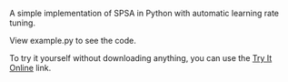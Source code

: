 A simple implementation of SPSA in Python with automatic learning rate tuning.

View example.py to see the code.

To try it yourself without downloading anything, you can use the [Try It Online](https://tio.run/##vVlrb9s4Fv2eX0F0sIDcOIrtxHWcnRRwii5SpBsUaQb7IZNNGIm2iZFEQZQSeQbz27vnktTLcqaZwe4aaCXxcXnf91wm3eRrlRx9W2YqZjHP10zGqcpyFig9ZKncc59JEacbxjVL0j2zNt@kMllVqz/wKOKPkRiymyKlx0@JVMne3g8sUlp7PMv4ZsAO3rNlpHju733G6D@KJMixip3V229vk9RPQrP8bmgX330LxZLpVHNvj@G3PGXt3UMzWJ6yZqcdirJTSwD0r1QiqtH7UAR808yNxcFRPZeqZ9HaN/Kn9VQsk86m8aiZ4mV3ys6k3dFpNbqDg0k91@Ng/M6Ri1UskryI25NzOyVzkXHShj5lMqGpyQg/Oxlsgkg0E2CjscSpWfHmzRvz/BTDdnSIocXUkn398nXBniXcojqd8SRkkeBZQubHqYJlQotc@4bEF57xWIAdbT4Pmp/5tgasX@l3sxZsWbnCoyCqKs1lLH8VoW88Q4TkeA/LbTd68GtCZZ@mTGQuecRSRYIXmqjdrKVmTzwqMK2ZCKG30AiUibzIEiypycB9OiQ/LVmitgQHjZV8EsmQ5WuRMM6CrAgFExrsu/mlKkC@0LQnkolgGhSCtd9jt0s5UEmeqUgTYfi@AJuwBkafRLYSSSAYDwKVhbQhV2bVUkWReqaBpcriIuJd/o2W2MEZBGNv2SrjoYQ97ytev8MPJAl5nIqEGAEPDLsEe5KcGV82OjSe@5f4AkuHzBuz/To8wWJQZBlxWPv2gL19W8doh8a/nPbJ0ZlIQm0M0hchL4j/xw2MYPxMLhE5TK9VEWFYsFAVj@RtKmNrHj113cFFbefgD5WZ1uqZLbnO7bmZ1YqmoyBxLtNoYzSCSSTSR6hJLVtB6/elGQ1rUkog6ypk5DVPVjB8zhATLCyyiuQuQnUu@7P8ijJFskwQOrkJxeX/mWtKs51vviO2sUjGLhdhgX0nN4PxqrjvWL91RrqDXioyxP@jTXsamacJQNJUXARrBA88yC3EMfDuOs5JnCqi/lIAhCUyc1rC6zOIpOJ7LVeJ7rNZ/o8DEQe4QKyq1IuBWJWq1wRiX70khggywbUNSA5vDHJlPOwBZe2hba/tyKurZOfsr0I06cMUKRcCjD9CUw3Buo52tl9UdnYen2biSapC11bW1Uxj6UyYusIgleDYWmuon97r8gnJeaSVLZoUFibD5xwgCvQNGaO@hkSruPfI7opL8iGfXatitY42NpFtxXBdbgXVwu0gdHjhD86yK7ai2KhDpxEyapES2FBdLXysRYPUuYjTXBvPRE6ukoZx3tI8WjrK2@rDjoAiGweQF1uXypViKnLZ@tqU8i78@COcUNk3rLMKacihGWSrvEPqRXzQr5mvse3SKwd9Oi7iDHZ2cCWj3VVBqvDaD@xjOwV1jrcrUeGgV/gcIeDmoK2NlUc3fK0oIQFR/yoypb3S12ueikE9fUWoddRIgcC9h0XI81bCu9oSqcluoGgTnB@slQyEdwuszMaA@r0jHBf7Z8yDkpCRwhLIjxSG//E@oEw1AU28t9k@BNp/Sc4dCnLwwwgbRDL1CKgTaXwDr/Fo5SfwM2@F0/cJqc8GQ1emhq48DVrHLVKUemQzLQlKtxEfee5SkmdT5jPWzWrf8zuqdKkQ@vSoAWGTIZD@bDSDpvzj8fGWdp/XEidZvVhsB1bfuwFH6m09sxN8vT1zC3erJMpeFrkFKcu9Lknw7rz0kyvJdeaswxnxXaRW@p0uN2QhGk1xZvC@PfXZND4jR/om48EvTbK2yYOiymZmShdrgRVyuQMSNshvLfiThOVQWHlkOg/bVt4TZRxY@oFKN57lYFON0jl7ldVkEwBNUmzpW7K/nbXT5aFLoy3vuRY2WRCndrJVBZDi2Y9s3DUgFFDnz27yoVTaKrtbaA3UnBQ/7shB1rBnTvy26NuoHf1kZ1xEWrzkYvAf@PPJbEp@PHqHRpT9IjZnEY8fw6r@n77kt93jKZmY9ndLGdemYPTdrK7h/nZ@eZXL1aHWcr2aFSoR3vKNiZjfouz3vzP2c248EN/0/P1Nl8pup6p@feeyon2xxjSGLdKwBzv7qaRKu31EJzsI7s/lZZeTxzBSpV5QY973szRGVi2RnnfToYHntuA/NcJqFRWm4Jd@LwH1G0jZaRiNG2HVs9lp@31W7u3R5RLAvs4zDkMiuaVe9zIJVfj51N5n3RqfGLLOJdVartYvz5vbiua7e99yzSEVIDxaJKBlJJGA4rfhBvB5owoWYFpiTHDqdlJ2/e/E4CujE5NxCF6kAAsS7asFDNrsDIWWmXj1zcwWOloAyxPT5gzTN9DF3wGQF@XVfTxbNRRKqj@MSnqopubUMQixc9tVQajUJOtXIDj9Ao8N3Q634IuYJY4s8Y8lp9K8m/g/earZ7QEy08HxkPm@P2RHQ3Z8xzrK9kb0PR4NGvENxIdpyFSPVPIFoVLzuomh9UwG1IYUOXvwSliVkoOHbtkDf/vE3OBwMnioyZm@VqF9BmqrGiWI1Jz3/v37ba@Fk3Fbfoj/KWAK6IPJhijpybud@/Ojo9FsfDwfsrl/MhmNj2ZzRu/TyXR2PJ4AZ5z4J6PZHJDjZMhm/tF4ND2ZztxdY@s39as3gBT/3ckc6GRCicMfzyejyXxikMvx7HgyPZkd0ft4Nj95Nxmzu0EnEFw4krH2ja2qcIZQokREIv@bSCVEfG9Ag70M/myuNS1jF633Rf8@@Lw/dHlqr6uruN3xuHO3pe0r5zqIP8AuuWuEDFavGysCBCY90/UgaoRCYMbuGtB2l@pJhvD5NUpNdpDWselXKqmk7Waj7Ztbx8hNj4Hti9SKrM2p8HNE3g6nvmj5tIaPbmdG41QX7fR8IaKUemzirlVe9QK7NSy4aIbO3dB5U6K0LcChXC493ZANOxOhbh9401afFdpeZzSHO3fyOv56eTu6owKjFz4QrEflSJ/7BEq2wMU@lo7d0tvTz3et5fZz95bJnS2k/FETx74uYq@/6sgQrpZhHdWosT/dXj/oxoXW1v9jmMKKdVVd6I/ri/7P1dB01I4I@9eAHXHR@cPI@Yszr4mSzoZyJynjuk0bCoe8LpC8UflsRvabrvYrBbi7CmOLw/PDy8Oy7mcX/XZ2YZ3FQZgikeQRlF4vhuxqUG087288f9XGy/7GS2zMSSnezu1j/Dt2PgIEo4HH0WIUmQRIC5p7Q3ehVMGaWsSyf2AHqV69gFHRXopSUOhEOMmruvHeAl@rLPda4Bvjp2xxiwcADeAnEpE4u8mKFu4zLc6QVlKfI5Iipk4GvY4lObT3HGfjrVaiNEQJo1FXLV/HybnZ9N86e799duVcvZRtlW@Gztpl5rNxhsWQnQ/ZZWVRcy9kL1XpjqB1UWPJ1E2BSeCmEzCv5q@Y9AZgPagbg1fk4@/l4jZLNUo2f3vqMkR0fk5@0zj6m8klg2//AQ) link.
